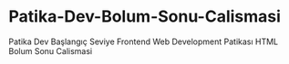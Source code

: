 # Patika-Dev-Bolum-Sonu-Calismasi
 Patika Dev Başlangıç Seviye Frontend Web Development Patikası HTML Bolum Sonu Calismasi
